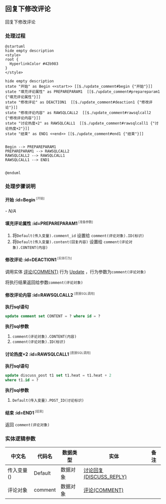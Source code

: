 ## 回复下修改评论 <!-- {docsify-ignore-all} -->

   回复下修改评论

### 处理过程

```plantuml
@startuml
hide empty description
<style>
root {
  HyperlinkColor #42b983
}
</style>

hide empty description
state "开始" as Begin <<start>> [[$./update_comment#begin {"开始"}]]
state "填充评论属性" as PREPAREPARAM1  [[$./update_comment#prepareparam1 {"填充评论属性"}]]
state "修改评论" as DEACTION1  [[$./update_comment#deaction1 {"修改评论"}]]
state "修改评论内容" as RAWSQLCALL2  [[$./update_comment#rawsqlcall2 {"修改评论内容"}]]
state "讨论热度+2" as RAWSQLCALL1  [[$./update_comment#rawsqlcall1 {"讨论热度+2"}]]
state "结束" as END1 <<end>> [[$./update_comment#end1 {"结束"}]]


Begin --> PREPAREPARAM1
PREPAREPARAM1 --> RAWSQLCALL2
RAWSQLCALL2 --> RAWSQLCALL1
RAWSQLCALL1 --> END1


@enduml
```


### 处理步骤说明

#### 开始 :id=Begin<sup class="footnote-symbol"> <font color=gray size=1>[开始]</font></sup>



*- N/A*
#### 填充评论属性 :id=PREPAREPARAM1<sup class="footnote-symbol"> <font color=gray size=1>[准备参数]</font></sup>



1. 将`Default(传入变量).comment_id` 设置给  `comment(评论对象).ID(标识)`
2. 将`Default(传入变量).content(回复内容)` 设置给  `comment(评论对象).CONTENT(内容)`

#### 修改评论 :id=DEACTION1<sup class="footnote-symbol"> <font color=gray size=1>[实体行为]</font></sup>



调用实体 [评论(COMMENT)](module/Base/comment.md) 行为 [Update](module/Base/comment#行为) ，行为参数为`comment(评论对象)`

将执行结果返回给参数`comment(评论对象)`

#### 修改评论内容 :id=RAWSQLCALL2<sup class="footnote-symbol"> <font color=gray size=1>[直接SQL调用]</font></sup>



<p class="panel-title"><b>执行sql语句</b></p>

```sql
update comment set CONTENT = ? where id = ?
```

<p class="panel-title"><b>执行sql参数</b></p>

1. `comment(评论对象).CONTENT(内容)`
2. `comment(评论对象).ID(标识)`


#### 讨论热度+2 :id=RAWSQLCALL1<sup class="footnote-symbol"> <font color=gray size=1>[直接SQL调用]</font></sup>



<p class="panel-title"><b>执行sql语句</b></p>

```sql
update discuss_post t1 set t1.heat = t1.heat + 2 
where t1.id = ?
```

<p class="panel-title"><b>执行sql参数</b></p>

1. `Default(传入变量).POST_ID(讨论标识)`


#### 结束 :id=END1<sup class="footnote-symbol"> <font color=gray size=1>[结束]</font></sup>



返回 `comment(评论对象)`



### 实体逻辑参数

|    中文名   |    代码名    |  数据类型    |  实体   |备注 |
| --------| --------| -------- | -------- | --------   |
|传入变量(<i class="fa fa-check"/></i>)|Default|数据对象|[讨论回复(DISCUSS_REPLY)](module/Team/discuss_reply.md)||
|评论对象|comment|数据对象|[评论(COMMENT)](module/Base/comment.md)||
